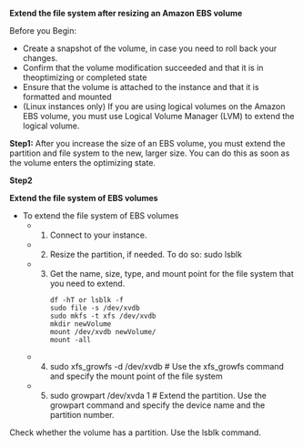 
**Extend the file system after resizing an Amazon EBS volume**

Before you Begin: 
- Create a snapshot of the volume, in case you need to roll back your changes.
- Confirm that the volume modification succeeded and that it is in theoptimizing or completed state
- Ensure that the volume is attached to the instance and that it is formatted and mounted
- (Linux instances only) If you are using logical volumes on the Amazon EBS volume, you must use Logical Volume Manager (LVM) to extend the logical volume. 

**Step1:** After you increase the size of an EBS volume, you must extend the partition and file system to the new, larger size. You can do this as soon as the volume enters the optimizing state.

**Step2**

**Extend the file system of EBS volumes**

  - To extend the file system of EBS volumes
      - 1. Connect to your instance.
      - 2. Resize the partition, if needed. To do so: sudo lsblk
      - 3. Get the name, size, type, and mount point for the file system that you need to extend.
           ```
           df -hT or lsblk -f
           sudo file -s /dev/xvdb
           sudo mkfs -t xfs /dev/xvdb
           mkdir newVolume
           mount /dev/xvdb newVolume/
           mount -all
           ```
      - 4. sudo xfs_growfs -d /dev/xvdb        # Use the xfs_growfs command and specify the mount point of the file system
      - 5. sudo growpart /dev/xvda 1         # Extend the partition. Use the growpart command and specify the device name and the partition number.

Check whether the volume has a partition. Use the lsblk command.
